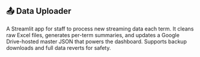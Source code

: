 ## 📤 Data Uploader

A Streamlit app for staff to process new streaming data each term. It cleans raw Excel files, generates per-term summaries, and updates a Google Drive-hosted master JSON that powers the dashboard. Supports backup downloads and full data reverts for safety.

